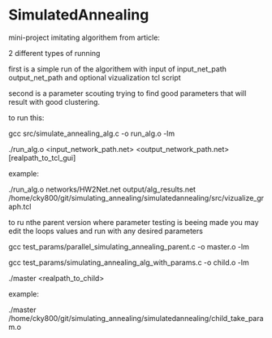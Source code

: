 # SimulatedAnnealing

mini-project imitating algorithem from article:

2 different types of running

first is a simple run of the algorithem with input of input_net_path output_net_path and optional vizualization tcl script

second is a parameter scouting trying to find good parameters that will result with good clustering.

to run this:

gcc src/simulate_annealing_alg.c -o run_alg.o -lm

./run_alg.o <input_network_path.net> <output_network_path.net> [realpath_to_tcl_gui]

example:

./run_alg.o networks/HW2Net.net output/alg_results.net /home/cky800/git/simulating_annealing/simulatedannealing/src/vizualize_graph.tcl

to ru nthe parent version where parameter testing is beeing made
you may edit the loops values and run with any desired parameters

gcc test_params/parallel_simulating_annealing_parent.c -o master.o -lm

gcc test_params/simulating_annealing_alg_with_params.c -o child.o -lm

./master <realpath_to_child>

example:

./master /home/cky800/git/simulating_annealing/simulatedannealing/child_take_param.o
